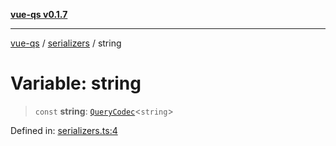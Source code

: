 [**vue-qs v0.1.7**](../../../../README.md)

***

[vue-qs](../../../../README.md) / [serializers](../README.md) / string

# Variable: string

> `const` **string**: [`QueryCodec`](../../../../type-aliases/QueryCodec.md)\<`string`\>

Defined in: [serializers.ts:4](https://github.com/iamsomraj/vue-qs/blob/378080a2660a9e11e7a8aeeb6d49a010f9b64ee4/src/serializers.ts#L4)
